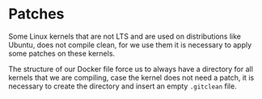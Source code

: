 # Patches

Some Linux kernels that are not LTS and are used on distributions like Ubuntu, does not compile clean, for we 
use them it is necessary to apply some patches on these kernels.

The structure of our Docker file force us to always have a directory for all kernels that we are compiling, case
the kernel does not need a patch, it is necessary to create the directory and insert an empty `.gitclean` file.
